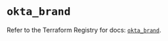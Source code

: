 # `okta_brand`

Refer to the Terraform Registry for docs: [`okta_brand`](https://registry.terraform.io/providers/okta/okta/4.14.1/docs/resources/brand).
